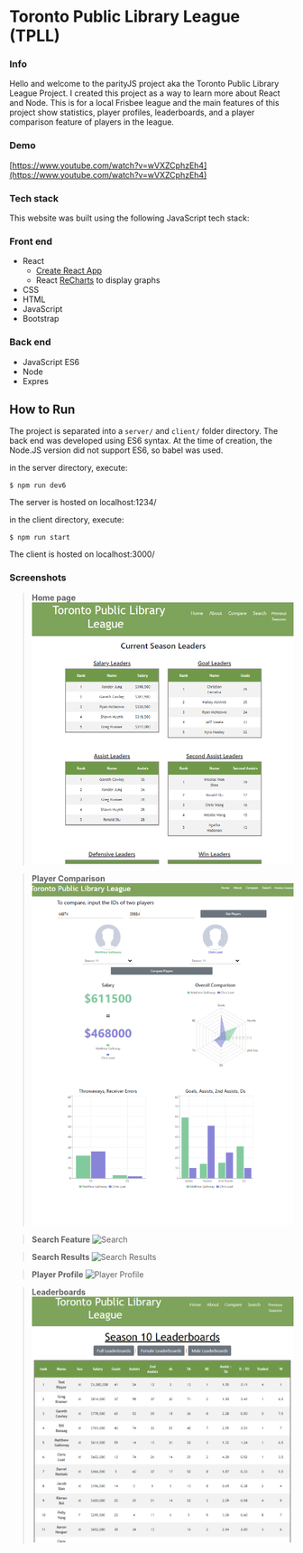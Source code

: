 # Toronto Public Library League (TPLL)

### __Info__

Hello and welcome to the parityJS project aka the Toronto Public Library League Project. I created this project as a way to learn more about React and Node. This is for a local Frisbee league and the main features of this project show statistics, player profiles, leaderboards, and a player comparison feature of players in the league.

### __Demo__
[https://www.youtube.com/watch?v=wVXZCphzEh4](https://www.youtube.com/watch?v=wVXZCphzEh4)

### __Tech stack__

This website was built using the following JavaScript tech stack:

### __Front end__

- React 
    - [Create React App](https://github.com/facebook/create-react-appA)
    - React [ReCharts](https://github.com/recharts/recharts) to display graphs
- CSS
- HTML
- JavaScript
- Bootstrap

### __Back end__

- JavaScript ES6
- Node
- Expres

## How to Run

The project is separated into a `server/` and `client/` folder directory.
The back end was developed using ES6 syntax. At the time of creation, the Node.JS version did not support ES6, so babel was used.

in the server directory, execute:

    $ npm run dev6

The server is hosted on localhost:1234/

in the client directory, execute:

    $ npm run start

The client is hosted on localhost:3000/


### __Screenshots__

> __Home page__
![Home page](screenshots/home_page.png)

> __Player Comparison__
![Player Comparison](screenshots/player_compare.png)

> __Search Feature__
![Search](screenshots/tpllsearch_feature.png)

> __Search Results__
![Search Results](screenshots/tpllsearch_results.png)

> __Player Profile__
![Player Profile](screenshots/tpllplayer_profile.png)

> __Leaderboards__
![Leaderboards](screenshots/leaderboards.png)